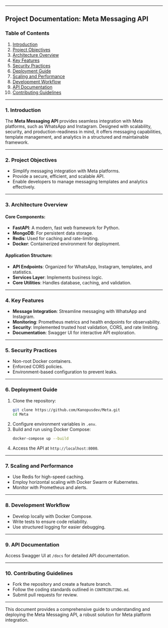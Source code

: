 
---

## Project Documentation: Meta Messaging API

### Table of Contents
1. [Introduction](#introduction)
2. [Project Objectives](#project-objectives)
3. [Architecture Overview](#architecture-overview)
4. [Key Features](#key-features)
5. [Security Practices](#security-practices)
6. [Deployment Guide](#deployment-guide)
7. [Scaling and Performance](#scaling-and-performance)
8. [Development Workflow](#development-workflow)
9. [API Documentation](#api-documentation)
10. [Contributing Guidelines](#contributing-guidelines)

---

### 1. Introduction
The **Meta Messaging API** provides seamless integration with Meta platforms, such as WhatsApp and Instagram. Designed with scalability, security, and production-readiness in mind, it offers messaging capabilities, template management, and analytics in a structured and maintainable framework.

---

### 2. Project Objectives
- Simplify messaging integration with Meta platforms.
- Provide a secure, efficient, and scalable API.
- Enable developers to manage messaging templates and analytics effectively.

---

### 3. Architecture Overview
#### Core Components:
- **FastAPI**: A modern, fast web framework for Python.
- **MongoDB**: For persistent data storage.
- **Redis**: Used for caching and rate-limiting.
- **Docker**: Containerized environment for deployment.

#### Application Structure:
- **API Endpoints**: Organized for WhatsApp, Instagram, templates, and statistics.
- **Services Layer**: Implements business logic.
- **Core Utilities**: Handles database, caching, and validation.

---

### 4. Key Features
- **Message Integration**: Streamline messaging with WhatsApp and Instagram.
- **Monitoring**: Prometheus metrics and health endpoints for observability.
- **Security**: Implemented trusted host validation, CORS, and rate limiting.
- **Documentation**: Swagger UI for interactive API exploration.

---

### 5. Security Practices
- Non-root Docker containers.
- Enforced CORS policies.
- Environment-based configuration to prevent leaks.

---

### 6. Deployment Guide
1. Clone the repository:  
   ```bash
   git clone https://github.com/Kanopusdev/Meta.git
   cd Meta
   ```
2. Configure environment variables in `.env`.
3. Build and run using Docker Compose:  
   ```bash
   docker-compose up --build
   ```
4. Access the API at `http://localhost:8000`.

---

### 7. Scaling and Performance
- Use Redis for high-speed caching.
- Employ horizontal scaling with Docker Swarm or Kubernetes.
- Monitor with Prometheus and alerts.

---

### 8. Development Workflow
- Develop locally with Docker Compose.
- Write tests to ensure code reliability.
- Use structured logging for easier debugging.

---

### 9. API Documentation
Access Swagger UI at `/docs` for detailed API documentation.

---

### 10. Contributing Guidelines
- Fork the repository and create a feature branch.
- Follow the coding standards outlined in `CONTRIBUTING.md`.
- Submit pull requests for review.

---

This document provides a comprehensive guide to understanding and deploying the Meta Messaging API, a robust solution for Meta platform integration.